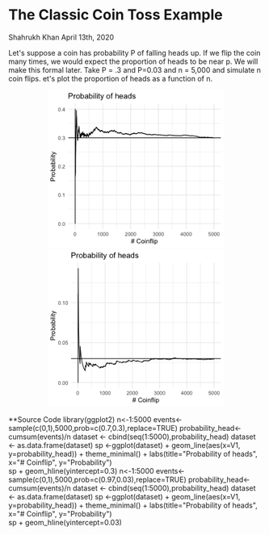 The Classic Coin Toss Example
================
Shahrukh Khan
April 13th, 2020

Let's suppose a coin has probability P of falling heads up. If we flip the coin many times, we would expect the proportion of
heads to be near p. We will make this formal later. Take P = .3 and P=0.03 and n = 5,000 and simulate n coin flips. 
et's plot the proportion of heads as a function of n. 

<p align="center">
  <img src="https://github.com/shahrukhatik/Statistical-Inference/blob/master/Images/Coinflip.png?raw=true" width="350" title="hover text">
  <img src="https://github.com/shahrukhatik/Statistical-Inference/blob/master/Images/Coinflip003.png?raw=true" width="350" alt="accessibility text">
</p>

**Source Code
library(ggplot2)
n<-1:5000
events<-sample(c(0,1),5000,prob=c(0.7,0.3),replace=TRUE)
probability_head<-cumsum(events)/n
dataset <- cbind(seq(1:5000),probability_head)
dataset <- as.data.frame(dataset)
sp <-ggplot(dataset) + geom_line(aes(x=V1, y=probability_head)) + theme_minimal() + labs(title="Probability of heads", x="# Coinflip", y="Probability")  
sp +  geom_hline(yintercept=0.3)
n<-1:5000
events<-sample(c(0,1),5000,prob=c(0.97,0.03),replace=TRUE)
probability_head<-cumsum(events)/n
dataset <- cbind(seq(1:5000),probability_head)
dataset <- as.data.frame(dataset)
sp <-ggplot(dataset) + geom_line(aes(x=V1, y=probability_head)) + theme_minimal() + labs(title="Probability of heads", x="# Coinflip", y="Probability")  
sp +  geom_hline(yintercept=0.03)
